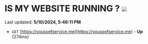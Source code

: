 # IS MY WEBSITE RUNNING ? [![](https://img.shields.io/static/v1?label=Sponsor&message=%E2%9D%A4&logo=GitHub&color=%23fe8e86)](https://github.com/sponsors/<username>)

Last updated: **5/10/2024, 5:46:11 PM**

- `GET` [https://youssefservice.me](https://youssefservice.me) - **Up** (274ms)
